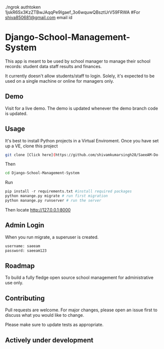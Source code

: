 ./ngrok authtoken 1jskR6Sx3KzZTBwJAqqPe9Igaef_3o6wquwQBsztUrV59FRWA #For shiva850681@gmail.com email id 

# Django-School-Management-System

This app is meant to be used by school manager to manage their school records:
student data
staff
results and
finances.

It currently doesn't allow students/staff to login.
Solely, it's expected to be used on a single machine or online for managers only.

## Demo
Visit for a live demo. The demo is updated whenever the demo branch code is updated.

## Usage
It's best to install Python projects in a Virtual Enviroment. Once you have set up a VE, clone this project

```bash
git clone [Click here](https://github.com/shivamkumarsingh28/SaeeAM-Do-Project-.git)
```
Then

```bash
cd Django-School-Management-System
```
Run

```python
pip install -r requirements.txt #install required packages
python manange.py migrate # run first migration
python manange.py runserver # run the server
```
Then locate http://127.0.0.1:8000

## Admin Login
When you run migrate, a superuser is created.
```bash
username: saeeam
password: saeeam123
```

## Roadmap
To build a fully fledge open source school management for administrative use only.

## Contributing
Pull requests are welcome. For major changes, please open an issue first to discuss what you would like to change.

Please make sure to update tests as appropriate.

## Actively under development
